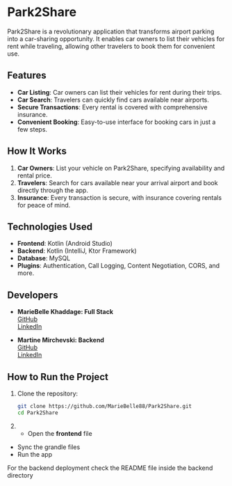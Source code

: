 # Park2Share

Park2Share is a revolutionary application that transforms airport parking into a car-sharing opportunity. It enables car owners to list their vehicles for rent while traveling, allowing other travelers to book them for convenient use.

## Features

- **Car Listing**: Car owners can list their vehicles for rent during their trips.
- **Car Search**: Travelers can quickly find cars available near airports.
- **Secure Transactions**: Every rental is covered with comprehensive insurance.
- **Convenient Booking**: Easy-to-use interface for booking cars in just a few steps.

## How It Works

1. **Car Owners**: List your vehicle on Park2Share, specifying availability and rental price.
2. **Travelers**: Search for cars available near your arrival airport and book directly through the app.
3. **Insurance**: Every transaction is secure, with insurance covering rentals for peace of mind.

## Technologies Used

- **Frontend**: Kotlin (Android Studio)
- **Backend**: Kotlin (IntelliJ, Ktor Framework)
- **Database**: MySQL
- **Plugins**: Authentication, Call Logging, Content Negotiation, CORS, and more.

## Developers

- **MarieBelle Khaddage: Full Stack**  
  [GitHub](https://github.com/MarieBelle88)  
  [LinkedIn](www.linkedin.com/in/mariebellekhaddage)  

- **Martine Mirchevski: Backend**  
  [GitHub](https://github.com/mrchvsk)  
  [LinkedIn](#)

## How to Run the Project

1. Clone the repository:
   ```bash
   git clone https://github.com/MarieBelle88/Park2Share.git
   cd Park2Share
2. - Open the **frontend** file 
- Sync the grandle files
- Run the app

For the backend deployment  check the README file inside the backend directory
